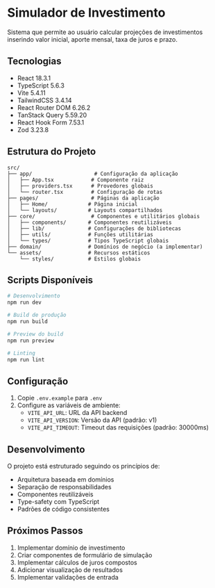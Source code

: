 # Simulador de Investimento

Sistema que permite ao usuário calcular projeções de investimentos inserindo valor inicial, aporte mensal, taxa de juros e prazo.

## Tecnologias

- React 18.3.1
- TypeScript 5.6.3
- Vite 5.4.11
- TailwindCSS 3.4.14
- React Router DOM 6.26.2
- TanStack Query 5.59.20
- React Hook Form 7.53.1
- Zod 3.23.8

## Estrutura do Projeto

```
src/
├── app/                    # Configuração da aplicação
│   ├── App.tsx            # Componente raiz
│   ├── providers.tsx      # Provedores globais
│   └── router.tsx         # Configuração de rotas
├── pages/                 # Páginas da aplicação
│   ├── Home/             # Página inicial
│   └── layouts/          # Layouts compartilhados
├── core/                  # Componentes e utilitários globais
│   ├── components/       # Componentes reutilizáveis
│   ├── lib/              # Configurações de bibliotecas
│   ├── utils/            # Funções utilitárias
│   └── types/            # Tipos TypeScript globais
├── domain/               # Domínios de negócio (a implementar)
└── assets/               # Recursos estáticos
    └── styles/           # Estilos globais
```

## Scripts Disponíveis

```bash
# Desenvolvimento
npm run dev

# Build de produção
npm run build

# Preview do build
npm run preview

# Linting
npm run lint
```

## Configuração

1. Copie `.env.example` para `.env`
2. Configure as variáveis de ambiente:
   - `VITE_API_URL`: URL da API backend
   - `VITE_API_VERSION`: Versão da API (padrão: v1)
   - `VITE_API_TIMEOUT`: Timeout das requisições (padrão: 30000ms)

## Desenvolvimento

O projeto está estruturado seguindo os princípios de:
- Arquitetura baseada em domínios
- Separação de responsabilidades
- Componentes reutilizáveis
- Type-safety com TypeScript
- Padrões de código consistentes

## Próximos Passos

1. Implementar domínio de investimento
2. Criar componentes de formulário de simulação
3. Implementar cálculos de juros compostos
4. Adicionar visualização de resultados
5. Implementar validações de entrada